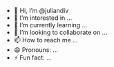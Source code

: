 - 👋 Hi, I’m @juliandiv
- 👀 I’m interested in ...
- 🌱 I’m currently learning ...
- 💞️ I’m looking to collaborate on ...
- 📫 How to reach me ...
- 😄 Pronouns: ...
- ⚡ Fun fact: ...

<!---
juliandiv/juliandiv is a ✨ special ✨ repository because its `README.md` (this file) appears on your GitHub profile.
You can click the Preview link to take a look at your changes.
--->
